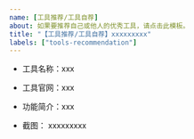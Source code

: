 ```yaml
---
name: [工具推荐/工具自荐]
about: 如果要推荐自己或他人的优秀工具，请点击此模板。
title: "【工具推荐/工具自荐】xxxxxxxxx"
labels: ["tools-recommendation"]
---
```



<!-- 请尽量按照如下规范提交信息，以便管理员审核。 -->
<!-- 点击上方 “Preview” 立刻查看提交的内容 -->

- 工具名称：xxx

<!-- 填写工具官网(可选) -->
- 工具官网：xxx

<!-- 功能简介 -->
- 功能简介：xxx

<!-- 项目示例，截图(可选) -->
- 截图： xxxxxxxxx